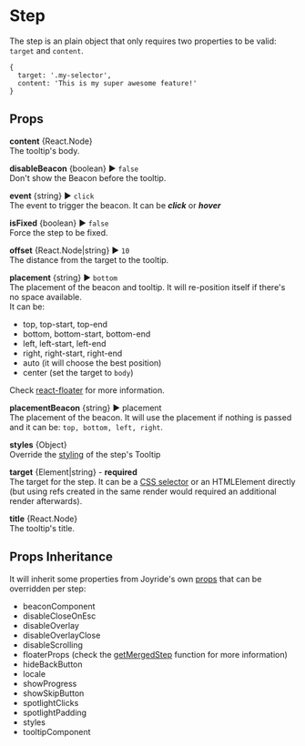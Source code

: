 # Step

The step is an plain object that only requires two properties to be valid: `target` and `content`.

```text
{
  target: '.my-selector',
  content: 'This is my super awesome feature!'
}
```

## Props

**content** {React.Node}  
The tooltip's body.

**disableBeacon** {boolean} ▶︎ `false`  
Don't show the Beacon before the tooltip.

**event** {string} ▶︎ `click`  
The event to trigger the beacon. It can be _**click**_ or _**hover**_

**isFixed** {boolean} ▶︎ `false`  
Force the step to be fixed.

**offset** {React.Node\|string} ▶︎ `10`  
The distance from the target to the tooltip.

**placement** {string} ▶︎ `bottom`  
The placement of the beacon and tooltip. It will re-position itself if there's no space available.  
It can be:

* top, top-start, top-end
* bottom, bottom-start, bottom-end
* left, left-start, left-end
* right, right-start, right-end
* auto (it will choose the best position)
* center (set the target to `body`)

Check [react-floater](https://github.com/gilbarbara/react-floater) for more information.

**placementBeacon** {string} ▶︎ placement  
The placement of the beacon. It will use the placement if nothing is passed and it can be: `top, bottom, left, right`.

**styles** {Object}  
Override the [styling](styling.md) of the step's Tooltip

**target** {Element\|string} - **required**  
The target for the step. It can be a [CSS selector](https://developer.mozilla.org/en-US/docs/Web/CSS/CSS_Selectors) or an HTMLElement directly \(but using refs created in the same render would required an additional render afterwards\).

**title** {React.Node}  
The tooltip's title.

## Props Inheritance

It will inherit some properties from Joyride's own [props](props.md) that can be overridden per step:

* beaconComponent
* disableCloseOnEsc
* disableOverlay
* disableOverlayClose
* disableScrolling
* floaterProps (check the [getMergedStep](https://github.com/gilbarbara/react-joyride/blob/master/src/modules/step.js) function for more information)
* hideBackButton
* locale
* showProgress
* showSkipButton
* spotlightClicks
* spotlightPadding
* styles
* tooltipComponent

